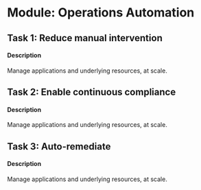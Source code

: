 
# Module: Operations Automation
## Task 1: Reduce manual intervention
#### Description
Manage applications and underlying resources, at scale.
## Task 2: Enable continuous compliance
#### Description
Manage applications and underlying resources, at scale.
## Task 3: Auto-remediate
#### Description
Manage applications and underlying resources, at scale.